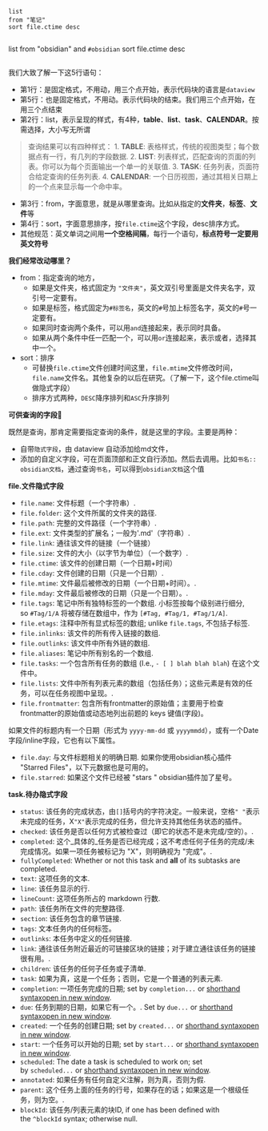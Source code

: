 ```dataview
list
from "笔记"
sort file.ctime desc
```

> ```dataview
list
from "obsidian" and `#obsidian`
sort file.ctime desc
>```

我们大致了解一下这5行语句：
- 第1行：是固定格式，不用动，用三个点开始，表示代码块的语言是`dataview`
- 第5行：也是固定格式，不用动。表示代码块的结束。我们用三个点开始，在用三个点结束
- 第2行：list，表示呈现的样式，有4种，**table**、**list**、**task**、**CALENDAR**。按需选择，大小写无所谓
> 	查询结果可以有四种样式：
		1. **TABLE**: 表格样式，传统的视图类型；每个数据点有一行，有几列的字段数据.
		2. **LIST**: 列表样式，匹配查询的页面的列表。你可以为每个页面输出一个单一的关联值.
		3. **TASK**: 任务列表，页面符合给定查询的任务列表.
		4. **CALENDAR**: 一个日历视图，通过其相关日期上的一个点来显示每一个命中率。
- 第3行：from，字面意思，就是从哪里查询。比如从指定的**文件夹**，**标签**、**文件**等
- 第4行：sort，字面意思排序，按`file.ctime`这个字段，desc排序方式。
- 其他规范：英文单词之间用**一个空格间隔**，每行一个语句，**标点符号一定要用英文符号**

**我们经常改动哪里？**

- from：指定查询的地方，
    - 如果是文件夹，格式固定为 `"文件夹"`，英文双引号里面是文件夹名字，双引号一定要有。
    - 如果是标签，格式固定为`#标签名`，英文的`#`号加上标签名字，英文的`#`号一定要有。
    - 如果同时查询两个条件，可以用`and`连接起来，表示同时具备。
    - 如果从两个条件中任一匹配一个，可以用`or`连接起来，表示或者，选择其中一个。
- sort：排序
    - 可替换`file.ctime`文件创建时间这里，`file.mtime`文件修改时间，`file.name`文件名。其他复杂的以后在研究。（了解一下，这个file.ctime叫做隐式字段）
    - 排序方式两种，`DESC`降序排列和`ASC`升序排列

 **可供查询的字段**🍋

既然是查询，那肯定需要指定查询的条件，就是这里的字段。主要是两种：
- 自带`隐式字段`，由 dataview 自动添加给md文件，
- 添加的自定义字段，可在页面顶部和正文自行添加。然后去调用。比如`书名:: obsidian文档`，通过查询`书名`，可以得到`obsidian文档`这个值

**file.文件隐式字段**

- `file.name`: 文件标题（一个字符串）.
- `file.folder`: 这个文件所属的文件夹的路径.
- `file.path`: 完整的文件路径（一个字符串）.
- `file.ext`: 文件类型的扩展名；一般为'.md'（字符串）.
- `file.link`: 通往该文件的链接（一个链接）
- `file.size`: 文件的大小（以字节为单位）（一个数字）.
- `file.ctime`: 该文件的创建日期（一个日期+时间）
- `file.cday`: 文件创建的日期（只是一个日期）.
- `file.mtime`: 文件最后被修改的日期（一个日期+时间）。.
- `file.mday`: 文件最后被修改的日期（只是一个日期）。.
- `file.tags`: 笔记中所有独特标签的一个数组. 小标签按每个级别进行细分, so `#Tag/1/A` 将被存储在数组中，作为 `[#Tag, #Tag/1, #Tag/1/A]`.
- `file.etags`: 注释中所有显式标签的数组; unlike `file.tags`, 不包括子标签.
- `file.inlinks`: 该文件的所有传入链接的数组.
- `file.outlinks`: 该文件中所有外链的数组.
- `file.aliases`: 笔记中所有别名的一个数组.
- `file.tasks`: 一个包含所有任务的数组 (I.e., `- [ ] blah blah blah`) 在这个文件中。
- `file.lists`: 文件中所有列表元素的数组（包括任务）；这些元素是有效的任务，可以在任务视图中呈现。.
- `file.frontmatter`: 包含所有frontmatter的原始值；主要用于检查frontmatter的原始值或动态地列出前题的 keys 键值(字段)。

如果文件的标题内有一个日期（形式为 `yyyy-mm-dd` 或 `yyyymmdd`），或有一个Date字段/inline字段，它也有以下属性。

- `file.day`: 与文件标题相关的明确日期. 如果你使用obsidian核心插件 "Starred Files"，以下元数据也是可用的。
- `file.starred`: 如果这个文件已经被 "stars " obsidian插件加了星号。

**task.待办隐式字段**

- `status`: 该任务的完成状态，由`[]`括号内的字符决定。一般来说，空格`" "`表示未完成的任务，X`"X"`表示完成的任务，但允许支持其他任务状态的插件。
- `checked`: 该任务是否以任何方式被检查过（即它的状态不是未完成/空的）。.
- `completed`: 这个_具体的_任务是否已经完成；这不考虑任何子任务的完成/未完成情况。如果一项任务被标记为 "X"，则明确视为 "完成"。.
- `fullyCompleted`: Whether or not this task and **all** of its subtasks are completed.
- `text`: 这项任务的文本.
- `line`: 该任务显示的行.
- `lineCount`: 这项任务所占的 markdown 行数.
- `path`: 该任务所在文件的完整路径.
- `section`: 该任务包含的章节链接.
- `tags`: 文本任务内的任何标签。
- `outlinks`: 本任务中定义的任何链接.
- `link`: 通往该任务附近最近的可链接区块的链接；对于建立通往该任务的链接很有用。.
- `children`: 该任务的任何子任务或子清单.
- `task`: 如果为真，这是一个任务；否则，它是一个普通的列表元素.
- `completion`: 一项任务完成的日期; set by `completion...` or [shorthand syntaxopen in new window](https://blacksmithgu.github.io/obsidian-dataview/annotation/metadata-tasks/#field-shorthands).
- `due`: 任务到期的日期，如果它有一个。. Set by `due...` or [shorthand syntaxopen in new window](https://blacksmithgu.github.io/obsidian-dataview/annotation/metadata-tasks/#field-shorthands).
- `created`: 一个任务的创建日期; set by `created...` or [shorthand syntaxopen in new window](https://blacksmithgu.github.io/obsidian-dataview/annotation/metadata-tasks/#field-shorthands).
- `start`: 一个任务可以开始的日期; set by `start...` or [shorthand syntaxopen in new window](https://blacksmithgu.github.io/obsidian-dataview/annotation/metadata-tasks/#field-shorthands).
- `scheduled`: The date a task is scheduled to work on; set by `scheduled...` or [shorthand syntaxopen in new window](https://blacksmithgu.github.io/obsidian-dataview/annotation/metadata-tasks/#field-shorthands).
- `annotated`: 如果任务有任何自定义注解，则为真，否则为假.
- `parent`: 这个任务上面的任务的行号，如果存在的话；如果这是一个根级任务，则为空。.
- `blockId`: 该任务/列表元素的块ID, if one has been defined with the `^blockId` syntax; otherwise null.

